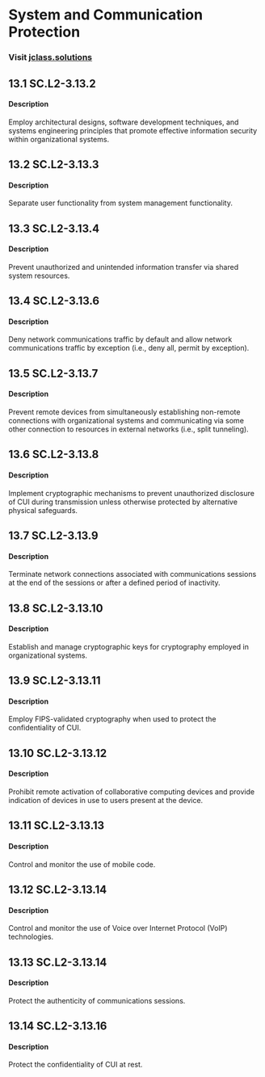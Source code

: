 # **System and Communication Protection**
### Visit [ jclass.solutions](http://www.jclass.solutions/)
## 13.1 SC.L2-3.13.2

#### Description

Employ architectural designs, software development techniques, and systems engineering principles that promote effective information security within organizational systems.

## 13.2 SC.L2-3.13.3

#### Description

Separate user functionality from system management functionality.

## 13.3 SC.L2-3.13.4

#### Description


Prevent unauthorized and unintended information transfer via shared system resources.

## 13.4 SC.L2-3.13.6

#### Description

Deny network communications traffic by default and allow network communications traffic by exception (i.e., deny all, permit by exception).

## 13.5 SC.L2-3.13.7

#### Description

Prevent remote devices from simultaneously establishing non-remote connections with organizational systems and communicating via some other connection to resources in external networks (i.e., split tunneling).

## 13.6 SC.L2-3.13.8

#### Description

Implement cryptographic mechanisms to prevent unauthorized disclosure of CUI during transmission unless otherwise protected by alternative physical safeguards.

## 13.7 SC.L2-3.13.9

#### Description

Terminate network connections associated with communications sessions at the end of the sessions or after a defined period of inactivity.

## 13.8 SC.L2-3.13.10

#### Description

Establish and manage cryptographic keys for cryptography employed in organizational systems.

## 13.9 SC.L2-3.13.11

#### Description

Employ FIPS-validated cryptography when used to protect the confidentiality of CUI.

## 13.10 SC.L2-3.13.12

#### Description

Prohibit remote activation of collaborative computing devices and provide indication of devices in use to users present at the device. 

## 13.11 SC.L2-3.13.13

#### Description

Control and monitor the use of mobile code.

## 13.12 SC.L2-3.13.14

#### Description

Control and monitor the use of Voice over Internet Protocol (VoIP) technologies.

## 13.13 SC.L2-3.13.14

#### Description

Protect the authenticity of communications sessions.

## 13.14 SC.L2-3.13.16

#### Description

Protect the confidentiality of CUI at rest.
